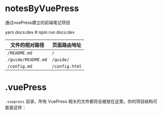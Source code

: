 # notesByVuePress
通过vuePress建立的前端笔记项目

yarn docs:dev # npm run docs:dev

| 文件的相对路径     | 页面路由地址   |
| ------------------ | -------------- |
| `/README.md`       | `/`            |
| `/guide/README.md` | `/guide/`      |
| `/config.md`       | `/config.html` |

# .vuePress

 `.vuepress` 目录，所有 VuePress 相关的文件都将会被放在这里。你的项目结构可能是这样：
